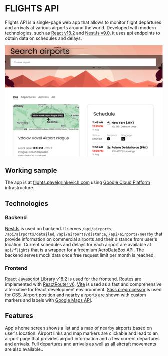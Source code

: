 # FLIGHTS API

Flights API is a single-page web app that allows to monitor flight departures and arrivals at various airports around the world. Developed with modern technologies, such as [React v18.2](https://reactjs.org/) and [NestJs v9.0](https://nestjs.com/), it uses api endpoints to obtain data on schedules and delays.

![App Screenshot](screenshot.png)

## Working sample

  The app is at [flights.pavelgrinkevich.com](https://flights.pavelgrinkevich.com) using [Google Cloud Platform](https://cloud.google.com/) infrastructure.

## Technologies

### Backend
  [NestJs](https://nestjs.com/) is used on backend. It serves `/api/airports`, `/api/airports/detailed`, `/api/airports/distance`, `/api/airports/nearby` that provide information on commercial airports and their distance from user's location. Current schedules and delays for each airport are available at `api/flights` that is a wrapper for a freemium [AeroDataBox API](https://aerodatabox.com/). The backend serves mock data once free request limit per month is reached.

### Frontend

  [React Javascript Library v18.2](https://reactjs.org/) is used for the frontend. Routes are implemented with [ReactRouter v6](https://reactrouter.com/). [Vite](https://vitejs.dev/) is used as a fast and comprehensive alternative for React development envinronment. [Sass preprocessor](https://sass-lang.com/) is used for CSS. Airport position and nearby airports are shown with custom markers and labels with [Google Maps API](https://developers.google.com/maps).

## Features

  App's home screen shows a list and a map of nearby airports based on user's location. Airport links and map markers are clickable and lead to an airport page that provides airport information and a few current departures and arrivals. Full departures and arrivals as well as all aircraft movements are also available..